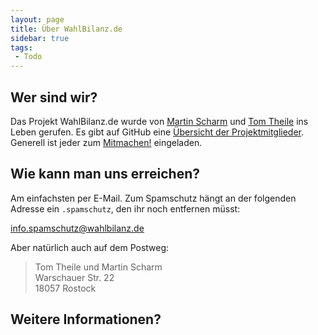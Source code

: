 ```yaml
---
layout: page
title: Über WahlBilanz.de
sidebar: true
tags:
 - Todo
---
```


## Wer sind wir?

Das Projekt WahlBilanz.de wurde von [Martin Scharm](https://binfalse.de) und [Tom Theile](http://fototheile.tumblr.com/) ins Leben gerufen. Es gibt auf GitHub eine [Übersicht der Projektmitglieder](https://github.com/orgs/wahlbilanz/people). Generell ist jeder zum [Mitmachen!](/contribute/) eingeladen.


## Wie kann man uns erreichen?

<span id='spamhelp'>Am einfachsten per E-Mail. Zum Spamschutz hängt an der folgenden Adresse ein `.spamschutz`, den ihr noch entfernen müsst:</span>

<a id="mailadress" href="mailto:info.spamschutz@wahlbilanz.de?body=Bitte%20entfernen%20Sie%20den%20Text%20.spamschutz%20aus%20der%20Empfaengeradresse%20-%20Please%20delete%20.spamschutz%20from%20recipient%20address">info.spamschutz@wahlbilanz.de</a>

<script type="text/javascript">
email = document.getElementById("mailadress")
console.log (email);
email.href = email.href.replace (/info.spamschutz/g, 'info');
console.log (email);
email.href = email.href.replace (/\?.*/g, '');
console.log (email);
email.innerHTML = email.innerHTML.replace (/info.spamschutz/g, 'info');
console.log (email);
document.getElementById("spamhelp").innerHTML = "Am einfachsten per E-Mail: ";
document.getElementById("spamhelp").appendChild(email);
</script>

Aber natürlich auch auf dem Postweg:

> Tom Theile und Martin Scharm  
> Warschauer Str. 22  
> 18057 Rostock  

## Weitere Informationen?

